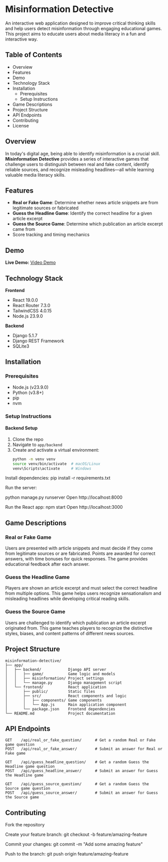 # Misinformation Detective

An interactive web application designed to improve critical thinking skills and help users detect misinformation through engaging educational games. This project aims to educate users about media literacy in a fun and interactive way.

## Table of Contents
- Overview
- Features
- Demo
- Technology Stack
- Installation
  - Prerequisites
  - Setup Instructions
- Game Descriptions
- Project Structure
- API Endpoints
- Contributing
- License

## Overview
In today's digital age, being able to identify misinformation is a crucial skill. **Misinformation Detective** provides a series of interactive games that challenge users to distinguish between real and fake content, identify reliable sources, and recognize misleading headlines—all while learning valuable media literacy skills.

## Features
- **Real or Fake Game**: Determine whether news article snippets are from legitimate sources or fabricated  
- **Guess the Headline Game**: Identify the correct headline for a given article excerpt  
- **Guess the Source Game**: Determine which publication an article excerpt came from  
- Score tracking and timing mechanics  

## Demo
**Live Demo:** [Video Demo](https://www.youtube.com/watch?v=sU_tLRtoJYg)

## Technology Stack

**Frontend**
- React 19.0.0
- React Router 7.3.0
- TailwindCSS 4.0.15
- Node.js 23.9.0

**Backend**
- Django 5.1.7
- Django REST Framework
- SQLite3

## Installation

### Prerequisites
- Node.js (v23.9.0)  
- Python (v3.8+)  
- pip  
- nvm  

### Setup Instructions

#### Backend Setup
1. Clone the repo  
2. Navigate to `app/backend`  
3. Create and activate a virtual environment:  
   ```bash
   python -m venv venv
   source venv/bin/activate  # macOS/Linux
   venv\Scripts\activate     # Windows

Install dependencies: 
pip install -r requirements.txt

Run the server: 

python manage.py runserver
Open http://localhost:8000

Run the React app:
npm start
Open http://localhost:3000

## Game Descriptions

### Real or Fake Game
Users are presented with article snippets and must decide if they come from legitimate sources or are fabricated. Points are awarded for correct answers, with time bonuses for quick responses. The game provides educational feedback after each answer.

### Guess the Headline Game
Players are shown an article excerpt and must select the correct headline from multiple options. This game helps users recognize sensationalism and misleading headlines while developing critical reading skills.

### Guess the Source Game
Users are challenged to identify which publication an article excerpt originated from. This game teaches players to recognize the distinctive styles, biases, and content patterns of different news sources.

## Project Structure

```text
misinformation-detective/
├── app/
│   ├── backend/            Django API server
│   │   ├── game/           Game logic and models
│   │   ├── misinformation/ Project settings
│   │   └── manage.py       Django management script
│   └── frontend/           React application
│       ├── public/         Static files
│       ├── src/            React components and logic
│       │   ├── components/ Game components
│       │   └── App.js      Main application component
│       └── package.json    Frontend dependencies
└── README.md               Project documentation
```

## API Endpoints 

```text
GET    /api/real_or_fake_question/      # Get a random Real or Fake game question
POST   /api/real_or_fake_answer/        # Submit an answer for Real or Fake game

GET    /api/guess_headline_question/    # Get a random Guess the Headline game question
POST   /api/guess_headline_answer/      # Submit an answer for Guess the Headline game

GET    /api/guess_source_question/      # Get a random Guess the Source game question
POST   /api/guess_source_answer/        # Submit an answer for Guess the Source game
```

## Contributing

Fork the repository

Create your feature branch:
git checkout -b feature/amazing-feature

Commit your changes:
git commit -m "Add some amazing feature"

Push to the branch:
git push origin feature/amazing-feature
